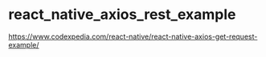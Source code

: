 # react_native_axios_rest_example

https://www.codexpedia.com/react-native/react-native-axios-get-request-example/
